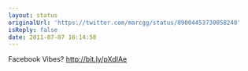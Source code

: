 ```yaml
---
layout: status
originalUrl: 'https://twitter.com/marcgg/status/89004453730058240'
isReply: false
date: 2011-07-07 16:14:50
---
```


Facebook Vibes? http://bit.ly/pXdIAe
